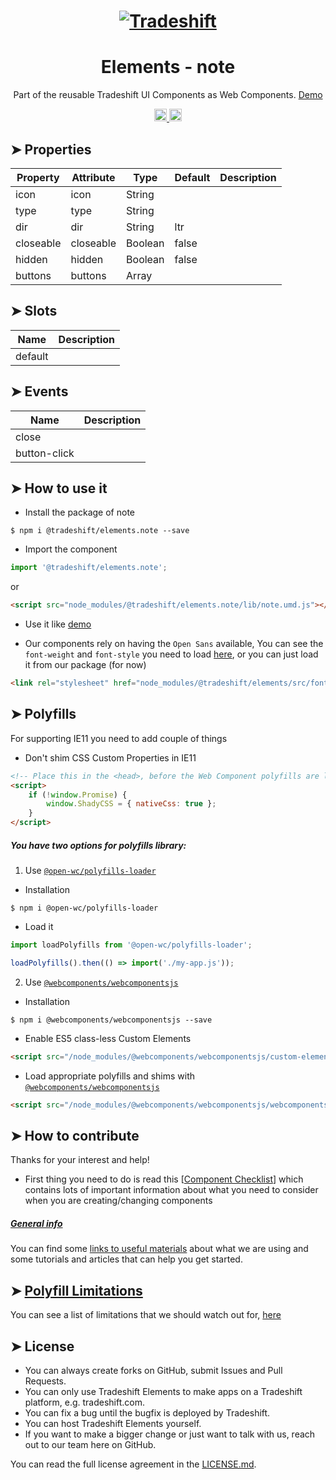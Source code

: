 <h1 align="center">
    <a href="https://tradeshift.com/">
      <img alt="Tradeshift" src="https://tradeshift.com/wp-content/themes/Tradeshift/img/brand/logo-black.png"/>
    </a>
</h1>

<h1 align="center">Elements - note</h1>

<p align="center">
  Part of the reusable Tradeshift UI Components as Web Components.
    <a href="https://tradeshift.github.io/elements/?path=/story/ts-note--default">
      Demo
    </a>
</p>

<p align="center">
    <a href="https://www.npmjs.com/package/@tradeshift/elements.note">
      <img alt="NPM Version" src="https://badgen.net/npm/v/@tradeshift/elements.note" height="20"/>
    </a>
    <a href="https://npmcharts.com/compare/@tradeshift/elements.note?minimal=true">
      <img alt="Downloads per month" src="https://badgen.net/npm/dm/@tradeshift/elements.note" height="20"/>
    </a>
</p>

<style>
  table {
        width:100%;
  }
</style>

## ➤ Properties

| Property  | Attribute | Type    | Default | Description |
| --------- | --------- | ------- | ------- | ----------- |
| icon      | icon      | String  |         |             |
| type      | type      | String  |         |             |
| dir       | dir       | String  | ltr     |             |
| closeable | closeable | Boolean | false   |             |
| hidden    | hidden    | Boolean | false   |             |
| buttons   | buttons   | Array   |         |             |

## ➤ Slots

| Name    | Description |
| ------- | ----------- |
| default |             |

## ➤ Events

| Name         | Description |
| ------------ | ----------- |
| close        |             |
| button-click |             |

## ➤ How to use it

- Install the package of note

```shell
$ npm i @tradeshift/elements.note --save
```

- Import the component

```js
import '@tradeshift/elements.note';
```

or

```html
<script src="node_modules/@tradeshift/elements.note/lib/note.umd.js"></script>
```

- Use it like [demo]("https://tradeshift.github.io/elements/?path=/story/ts-note--default")

- Our components rely on having the `Open Sans` available, You can see the `font-weight` and `font-style` you need to load [here](https://github.com/Tradeshift/elements/blob/master/packages/core/src/fonts.css), or you can just load it from our package (for now)

```html
<link rel="stylesheet" href="node_modules/@tradeshift/elements/src/fonts.css" />
```

## ➤ Polyfills

For supporting IE11 you need to add couple of things

- Don't shim CSS Custom Properties in IE11

```html
<!-- Place this in the <head>, before the Web Component polyfills are loaded -->
<script>
	if (!window.Promise) {
		window.ShadyCSS = { nativeCss: true };
	}
</script>
```

##### You have two options for polyfills library:

1. Use [`@open-wc/polyfills-loader`](https://github.com/open-wc/open-wc/tree/master/packages/polyfills-loader)

- Installation

```shell
$ npm i @open-wc/polyfills-loader
```

- Load it

```js
import loadPolyfills from '@open-wc/polyfills-loader';

loadPolyfills().then(() => import('./my-app.js'));
```

2. Use [`@webcomponents/webcomponentsjs`](https://github.com/webcomponents/polyfills/tree/master/packages/webcomponentsjs)

- Installation

```hell
$ npm i @webcomponents/webcomponentsjs --save
```

- Enable ES5 class-less Custom Elements

```html
<script src="/node_modules/@webcomponents/webcomponentsjs/custom-elements-es5-adapter.js"></script>
```

- Load appropriate polyfills and shims with [`@webcomponents/webcomponentsjs`](https://github.com/webcomponents/webcomponentsjs)

```html
<script src="/node_modules/@webcomponents/webcomponentsjs/webcomponents-loader.js" defer></script>
```

## ➤ How to contribute

Thanks for your interest and help!

- First thing you need to do is read this [[Component Checklist](https://github.com/Tradeshift/elements/wiki/Component-checklist)] which contains lots of important information about what you need to consider when you are creating/changing components

##### [General info](https://github.com/Tradeshift/elements/wiki/Useful-materials-starter)

You can find some [links to useful materials](https://github.com/Tradeshift/elements/wiki/Useful-materials-starter) about what we are using and some tutorials and articles that can help you get started.

## ➤ [Polyfill Limitations](https://github.com/Tradeshift/elements/wiki/Polyfill-Limitations)

You can see a list of limitations that we should watch out for, [here](https://github.com/Tradeshift/elements/wiki/Polyfill-Limitations)

## ➤ License

- You can always create forks on GitHub, submit Issues and Pull Requests.
- You can only use Tradeshift Elements to make apps on a Tradeshift platform, e.g. tradeshift.com.
- You can fix a bug until the bugfix is deployed by Tradeshift.
- You can host Tradeshift Elements yourself.
- If you want to make a bigger change or just want to talk with us, reach out to our team here on GitHub.

You can read the full license agreement in the [LICENSE.md](https://github.com/Tradeshift/elements/blob/master/LICENSE.md).
